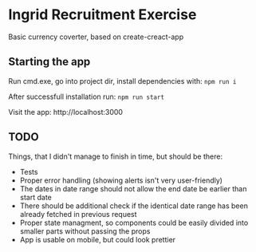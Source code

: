 # Ingrid Recruitment Exercise

Basic currency coverter, based on create-creact-app

## Starting the app

Run cmd.exe, go into project dir, install dependencies with: `npm run i`

After successfull installation run:
`npm run start`

Visit the app: http://localhost:3000

## TODO

Things, that I didn't manage to finish in time, but should be there:

- Tests
- Proper error handling (showing alerts isn't very user-friendly)
- The dates in date range should not allow the end date be earlier than start date
- There should be additional check if the identical date range has been already fetched in previous request
- Proper state managment, so components could be easily divided into smaller parts without passing the props
- App is usable on mobile, but could look prettier
